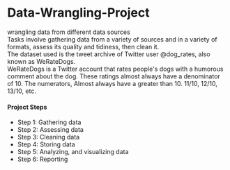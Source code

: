 # Data-Wrangling-Project
wrangling data from different data sources <br>
Tasks involve gathering data from a variety of sources and in a variety of formats, assess its quality and tidiness, then clean it.<br>
The dataset used is the tweet archive of Twitter user @dog_rates, also known as WeRateDogs. <br>
WeRateDogs is a Twitter account that rates people's dogs with a humorous comment about the dog. These ratings almost always have a denominator of 10. The numerators, Almost always have a greater than 10. 11/10, 12/10, 13/10, etc.
<h4> Project Steps</h4>
<ul>
<li> Step 1: Gathering data </li>

<li> Step 2: Assessing data </li>

<li> Step 3: Cleaning data </li>

<li> Step 4: Storing data </li>

<li> Step 5: Analyzing, and visualizing data</li>

<li> Step 6: Reporting </li>

</ul>
